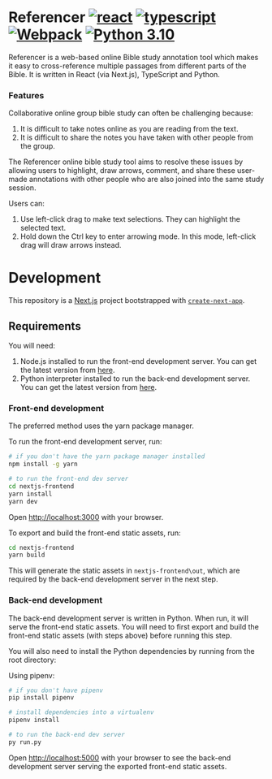 # Referencer [![react](https://badges.aleen42.com/src/react.svg)](https://badges.aleen42.com/src/react.svg) [![typescript](https://badges.aleen42.com/src/typescript.svg)](https://badges.aleen42.com/src/typescript.svg) [![Webpack](https://badges.aleen42.com/src/webpack.svg)](https://badges.aleen42.com/src/webpack.svg) [![Python 3.10](https://img.shields.io/badge/python-3.9-blue.svg)](https://www.python.org/downloads/release/python-390/)

Referencer is a web-based online Bible study annotation tool which makes it easy to cross-reference multiple passages from different parts of the Bible. It is written in React (via Next.js), TypeScript and Python.

### Features

Collaborative online group bible study can often be challenging because:

1. It is difficult to take notes online as you are reading from the text.
2. It is difficult to share the notes you have taken with other people from the group.

The Referencer online bible study tool aims to resolve these issues by allowing users to highlight, draw arrows, comment, and share these user-made annotations with other people who are also joined into the same study session.

Users can:

1. Use left-click drag to make text selections. They can highlight the selected text.
2. Hold down the Ctrl key to enter arrowing mode. In this mode, left-click drag will draw arrows instead.

# Development

This repository is a [Next.js](https://nextjs.org/) project bootstrapped with [`create-next-app`](https://github.com/vercel/next.js/tree/canary/packages/create-next-app).

## Requirements

You will need:

1. Node.js installed to run the front-end development server. You can get the latest version from [here](https://nodejs.org/en/).
2. Python interpreter installed to run the back-end development server. You can get the latest version from [here](https://www.python.org/).

### Front-end development

The preferred method uses the yarn package manager.

To run the front-end development server, run:

```bash
# if you don't have the yarn package manager installed
npm install -g yarn

# to run the front-end dev server
cd nextjs-frontend
yarn install
yarn dev
```

Open [http://localhost:3000](http://localhost:3000) with your browser.

To export and build the front-end static assets, run:

```bash
cd nextjs-frontend
yarn build
```

This will generate the static assets in `nextjs-frontend\out`, which are required by the back-end development server in the next step.

### Back-end development

The back-end development server is written in Python. When run, it will serve the front-end static assets. You will need to first export and build the front-end static assets (with steps above) before running this step.

You will also need to install the Python dependencies by running from the root directory:

Using pipenv:

```bash
# if you don't have pipenv
pip install pipenv

# install dependencies into a virtualenv
pipenv install

# to run the back-end dev server
py run.py
```

Open [http://localhost:5000](http://localhost:5000) with your browser to see the back-end development server serving the exported front-end static assets.
